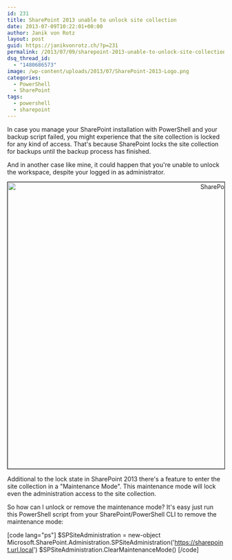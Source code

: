 ```yaml
---
id: 231
title: SharePoint 2013 unable to unlock site collection
date: 2013-07-09T10:22:01+00:00
author: Janik von Rotz
layout: post
guid: https://janikvonrotz.ch/?p=231
permalink: /2013/07/09/sharepoint-2013-unable-to-unlock-site-collection/
dsq_thread_id:
  - "1480686573"
image: /wp-content/uploads/2013/07/SharePoint-2013-Logo.png
categories:
  - PowerShell
  - SharePoint
tags:
  - powershell
  - sharepoint
---
```

In case you manage your SharePoint installation with PowerShell and your backup script failed, you might experience that the site collection is locked for any kind of access.
That's because SharePoint locks the site collection for backups until the backup process has finished.

And in another case like mine, it could happen that you're unable to unlock the workspace, despite your logged in as administrator.

<!--more-->

<p style="text-align: center;"><img class="aligncenter size-full wp-image-233" style="border: 1px solid black;" title="SharePoint Site Allocation Locked" alt="SharePoint Locked" src="https://janikvonrotz.ch/wp-content/uploads/2013/07/SharePoint-Locked.png" width="1004" height="665" /></p>

Additional to the lock state in SharePoint 2013 there's a feature to enter the site collection in a "Maintenance Mode".
This maintenance mode will lock even the administration access to the site collection.

So how can I unlock or remove the maintenance mode? It's easy just run this PowerShell script from your SharePoint/PowerShell CLI to remove the maintenance mode:

[code lang="ps"]
$SPSiteAdministration =  new-object Microsoft.SharePoint.Administration.SPSiteAdministration('https://sharepoint.url.local')
$SPSiteAdministration.ClearMaintenanceMode()
[/code]